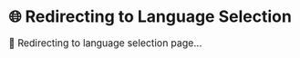 # 🌐 Redirecting to Language Selection

<div id="loading" style="font-size: 1.2em; margin-bottom: 1em;">
  🔄 Redirecting to language selection page...
</div>

<div id="fallback" style="display:none;">
  If you are not redirected automatically, click [here](../README.md).
</div>

<script>
  // Show fallback link after 3 seconds if redirect fails
  setTimeout(function () {
    document.getElementById('fallback').style.display = 'block';
  }, 3000);

  // Redirect to root (language selection)
  setTimeout(function () {
    window.location.href = "/";
  }, 1000);
</script>
